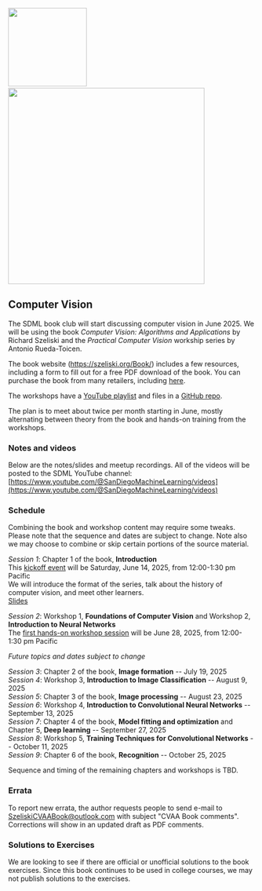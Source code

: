 <img src="https://github.com/SanDiegoMachineLearning/bookclub/blob/master/images/Szeliski2ndBookFrontCover.png?raw=true" width="160"> &nbsp;&nbsp;&nbsp;&nbsp;
<img src="https://github.com/SanDiegoMachineLearning/bookclub/blob/master/images/PracticalComputerVision.jpg?raw=true" width="400">

## Computer Vision

The SDML book club will start discussing computer vision in June 2025.
We will be using the book *Computer Vision: Algorithms and Applications* by Richard Szeliski
and the *Practical Computer Vision* workship series by Antonio Rueda-Toicen.

The book website (https://szeliski.org/Book/) includes a few resources, including a form to fill out for a free PDF download of the book.
You can purchase the book from many retailers, including [here](https://link.springer.com/book/10.1007/978-3-030-34372-9).

The workshops have a [YouTube playlist](https://www.youtube.com/playlist?list=PLf-F6yXx9sp9YgRLzuegQWxA71XD13tVH)
and files in a [GitHub repo](https://github.com/andandandand/practical-computer-vision).

The plan is to meet about twice per month starting in June, mostly alternating between theory from the book and hands-on training from the workshops.

### Notes and videos
Below are the notes/slides and meetup recordings.
All of the videos will be posted to the SDML YouTube channel:  [https://www.youtube.com/@SanDiegoMachineLearning/videos](https://www.youtube.com/@SanDiegoMachineLearning/videos)

### Schedule

Combining the book and workshop content may require some tweaks. Please note that the sequence and dates are subject to change. Note also we may choose to combine or skip certain portions of the source material.

*Session 1*:  Chapter 1 of the book, **Introduction** \
This [kickoff event](https://www.meetup.com/san-diego-machine-learning/events/308224845/) will be Saturday, June 14, 2025, from 12:00-1:30 pm Pacific \
We will introduce the format of the series, talk about the history of computer vision, and meet other learners. \
[Slides](./cv/CV_1.pdf)

*Session 2*:  Workshop 1, **Foundations of Computer Vision** and Workshop 2, **Introduction to Neural Networks** \
The [first hands-on workshop session](https://www.meetup.com/san-diego-machine-learning/events/308520974/) will be June 28, 2025, from 12:00-1:30 pm Pacific

*Future topics and dates subject to change*

*Session 3*:  Chapter 2 of the book, **Image formation** -- July 19, 2025 \
*Session 4*:  Workshop 3, **Introduction to Image Classification** -- August 9, 2025 \
*Session 5*:  Chapter 3 of the book, **Image processing** -- August 23, 2025 \
*Session 6*:  Workshop 4, **Introduction to Convolutional Neural Networks** -- September 13, 2025 \
*Session 7*:  Chapter 4 of the book, **Model fitting and optimization** and Chapter 5, **Deep learning** -- September 27, 2025 \
*Session 8*:  Workshop 5, **Training Techniques for Convolutional Networks** -- October 11, 2025 \
*Session 9*:  Chapter 6 of the book, **Recognition** -- October 25, 2025 

Sequence and timing of the remaining chapters and workshops is TBD.

### Errata
To report new errata, the author requests people to send e-mail to SzeliskiCVAABook@outlook.com with subject "CVAA Book comments". \
Corrections will show in an updated draft as PDF comments.

### Solutions to Exercises
We are looking to see if there are official or unofficial solutions to the book exercises.
Since this book continues to be used in college courses, we may not publish solutions to the exercises.

<br>
<br>
